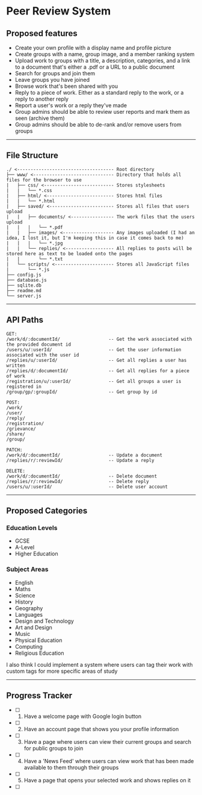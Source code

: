 # Peer Review System

## Proposed features

- Create your own profile with a display name and profile picture
- Create groups with a name, group image, and a member ranking system
- Upload work to groups with a title, a description, categories, and a link to a document that's either a .pdf or a URL to a public document
- Search for groups and join them
- Leave groups you have joined
- Browse work that's been shared with you
- Reply to a piece of work. Either as a standard reply to the work, or a reply to another reply
- Report a user's work or a reply they've made
- Group admins should be able to review user reports and mark them as seen (archive them)
- Group admins should be able to de-rank and/or remove users from groups


---

## File Structure

```
./ <------------------------------------ Root directory
├── www/ <------------------------------ Directory that holds all files for the browser to use
|   ├── css/ <-------------------------- Stores stylesheets
|   |   └── *.css
|   ├── html/ <------------------------- Stores html files
|   |   └── *.html
|   ├── saved/ <------------------------ Stores all files that users upload
|   |   ├── documents/ <---------------- The work files that the users upload
|   |   |   └── *.pdf
|   |   ├── images/ <------------------- Any images uploaded (I had an idea, I lost it, but I'm keeping this in case it comes back to me)
|   |   |   └── *.jpg
|   |   └── replies/ <------------------ All replies to posts will be stored here as text to be loaded onto the pages
|   |       └── *.txt
|   └── scripts/ <---------------------- Stores all JavaScript files
|       └── *.js
├── config.js
├── database.js
├── sqlite.db
├── readme.md
└── server.js
```

---

## API Paths

```
GET:
/work/d/:documentId/                  -- Get the work associated with the provided document id
/users/u/:userId/                     -- Get the user information associated with the user id
/replies/u/:userId/                   -- Get all replies a user has written
/replies/d/:documentId/               -- Get all replies for a piece of work
/registration/u/:userId/              -- Get all groups a user is registered in
/group/gp/:groupId/                   -- Get group by id

POST:
/work/
/user/
/reply/
/registration/
/grievance/
/share/
/group/

PATCH:
/work/d/:documentId/                  -- Update a document
/replies/r/:reviewId/                 -- Update a reply

DELETE:
/work/d/:documentId/                  -- Delete document
/replies/r/:reviewId/                 -- Delete reply
/users/u/:userId/                     -- Delete user account
```

---

## Proposed Categories

### Education Levels

- GCSE
- A-Level
- Higher Education

### Subject Areas

- English
- Maths
- Science
- History
- Geography
- Languages
- Design and Technology
- Art and Design
- Music
- Physical Education
- Computing
- Religious Education

I also think I could implement a system where users can tag their work with custom tags for more specific areas of study

---

## Progress Tracker

- [ ] 1) Have a welcome page with Google login button
- [ ] 2) Have an account page that shows you your profile information
- [ ] 3) Have a page where users can view their current groups and search for public groups to join
- [ ] 4) Have a 'News Feed' where users can view work that has been made available to them through their groups
- [ ] 5) Have a page that opens your selected work and shows replies on it
- [ ]
